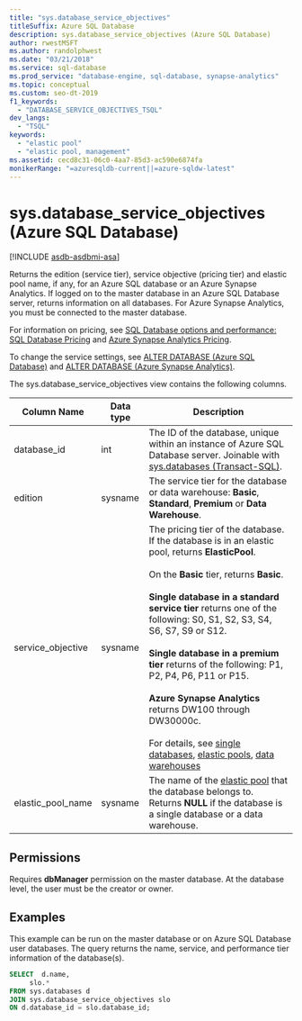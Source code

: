 ```yaml
---
title: "sys.database_service_objectives"
titleSuffix: Azure SQL Database
description: sys.database_service_objectives (Azure SQL Database)
author: rwestMSFT
ms.author: randolphwest
ms.date: "03/21/2018"
ms.service: sql-database
ms.prod_service: "database-engine, sql-database, synapse-analytics"
ms.topic: conceptual
ms.custom: seo-dt-2019
f1_keywords:
  - "DATABASE_SERVICE_OBJECTIVES_TSQL"
dev_langs:
  - "TSQL"
keywords:
  - "elastic pool"
  - "elastic pool, management"
ms.assetid: cecd8c31-06c0-4aa7-85d3-ac590e6874fa
monikerRange: "=azuresqldb-current||=azure-sqldw-latest"
---
```

# sys.database_service_objectives (Azure SQL Database)
[!INCLUDE [asdb-asdbmi-asa](../../includes/applies-to-version/asdb-asdbmi-asa.md)]

Returns the edition (service tier), service objective (pricing tier) and elastic pool name, if any, for an Azure SQL database or an Azure Synapse Analytics. If logged on to the master database in an Azure SQL Database server, returns information on all databases. For Azure Synapse Analytics, you must be connected to the master database.  
  
  
 For information on pricing, see [SQL Database options and performance: SQL Database Pricing](https://azure.microsoft.com/pricing/details/sql-database/) and [Azure Synapse Analytics Pricing](https://azure.microsoft.com/pricing/details/sql-data-warehouse/).  
  
 To change the service settings, see [ALTER DATABASE (Azure SQL Database)](../../t-sql/statements/alter-database-transact-sql.md) and [ALTER DATABASE (Azure Synapse Analytics)](../../t-sql/statements/alter-database-transact-sql.md?view=azure-sqldw-latest&preserve-view=true).  
  
 The sys.database_service_objectives view contains the following columns.  
  
|Column Name|Data type|Description|  
|-----------------|---------------|-----------------|  
|database_id|int|The ID of the database, unique within an instance of Azure SQL Database server. Joinable with [sys.databases &#40;Transact-SQL&#41;](../../relational-databases/system-catalog-views/sys-databases-transact-sql.md).|  
|edition|sysname|The service tier for the database or data warehouse: **Basic**, **Standard**, **Premium** or **Data Warehouse**.|  
|service_objective|sysname|The pricing tier of the database. If the database is in an elastic pool, returns **ElasticPool**.<br /><br /> On the **Basic** tier, returns **Basic**.<br /><br /> **Single database in a standard service tier** returns one of the following: S0, S1, S2, S3, S4, S6, S7, S9 or S12.<br /><br /> **Single database in a premium tier** returns of the following: P1, P2, P4, P6, P11 or P15.<br /><br /> **Azure Synapse Analytics** returns DW100 through DW30000c.<br /><br /> For details, see [single databases](/azure/sql-database/sql-database-dtu-resource-limits-single-databases/), [elastic pools](/azure/sql-database/sql-database-dtu-resource-limits-elastic-pools/), [data warehouses](/azure/sql-data-warehouse/what-is-a-data-warehouse-unit-dwu-cdwu/)|  
|elastic_pool_name|sysname|The name of the [elastic pool](/azure/azure-sql/database/elastic-pool-overview) that the database belongs to. Returns **NULL** if the database is a single database or a data warehouse.|  
  
## Permissions  
 Requires **dbManager** permission on the master database.  At the database level, the user must be the creator or owner.  
  
## Examples  
 This example can  be run on the master database or on Azure SQL Database user databases. The query returns the name, service, and performance tier information of the database(s).  
  
```sql  
SELECT  d.name,   
     slo.*    
FROM sys.databases d   
JOIN sys.database_service_objectives slo    
ON d.database_id = slo.database_id;  
  
```  
  
